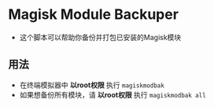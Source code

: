 # Magisk Module Backuper
- 这个脚本可以帮助你备份并打包已安装的Magisk模块

## 用法
- 在终端模拟器中 **以root权限** 执行 ` magiskmodbak `
- 如果想备份所有模块，请 **以root权限** 执行 ` magiskmodbak all `